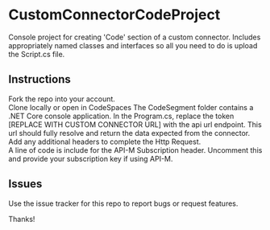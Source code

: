 # CustomConnectorCodeProject
Console project for creating 'Code' section of a custom connector.  Includes appropriately named classes and interfaces so all you need to do is upload the Script.cs file.

## Instructions
Fork the repo into your account.  
Clone locally or open in CodeSpaces
The CodeSegment folder contains a .NET Core console application.
In the Program.cs, replace the token [REPLACE WITH CUSTOM CONNECTOR URL] with the api url endpoint.  This url should fully resolve and return the data expected from the connector.
Add any additional headers to complete the Http Request.  
A line of code is include for the API-M Subscription header.  Uncomment this and provide your subscription key if using API-M.

## Issues
Use the issue tracker for this repo to report bugs or request features.

Thanks!